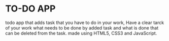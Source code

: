# TO-DO APP
todo app that adds task that you have to do in your work,
Have a clear tarck of your work what needs to be done by added task 
and what is done that can be deleted from the task.
made using HTML5, CSS3 and JavaScript.
